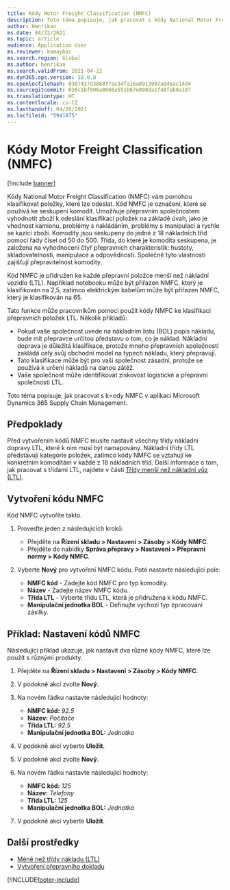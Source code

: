 ```yaml
---
title: Kódy Motor Freight Classification (NMFC)
description: Toto téma popisuje, jak pracovat s kódy National Motor Freight Classification (NMFC) v Microsoft Dynamics 365 Supply Chain Management
author: Henrikan
ms.date: 04/22/2021
ms.topic: article
audience: Application User
ms.reviewer: kamaybac
ms.search.region: Global
ms.author: henrikan
ms.search.validFrom: 2021-04-22
ms.dyn365.ops.version: 10.0.8
ms.openlocfilehash: 0307437d3868f7ac34fa16a0913907a046ac14d4
ms.sourcegitcommit: 636c1bf096a8666a551b67e898da1f48feb9a187
ms.translationtype: HT
ms.contentlocale: cs-CZ
ms.lasthandoff: 04/26/2021
ms.locfileid: "5941875"
---
```

# <a name="national-motor-freight-classification-nmfc-codes"></a>Kódy Motor Freight Classification (NMFC)

[!include [banner](../includes/banner.md)]

Kódy National Motor Freight Classification (NMFC) vám pomohou klasifikovat položky, které lze odeslat. Kód NMFC je označení, které se používá ke seskupení komodit. Umožňuje přepravním společnostem vyhodnotit zboží k odeslání klasifikací položek na základě úvah, jako je vhodnost kamionu, problémy s nakládáním, problémy s manipulací a rychle se kazící zboží. Komodity jsou seskupeny do jedné z 18 nákladních tříd pomocí řady čísel od 50 do 500. Třída, do které je komodita seskupena, je založena na vyhodnocení čtyř přepravních charakteristik: hustoty, skladovatelnosti, manipulace a odpovědnosti. Společně tyto vlastnosti zajišťují přepravitelnost komodity.

Kód NMFC je přidružen ke každé přepravní položce menší než nákladní vozidlo (LTL). Například notebooku může být přiřazen NMFC, který je klasifikován na 2,5, zatímco elektrickým kabelům může být přiřazen NMFC, který je klasifikován na 65.

Tato funkce může pracovníkům pomoci použít kódy NMFC ke klasifikaci přepravních položek LTL. Několik příkladů:

- Pokud vaše společnost uvede na nákladním listu (BOL) popis nákladu, bude mít přepravce určitou představu o tom, co je náklad. Nákladní doprava je důležitá klasifikace, protože mnoho přepravních společností zakládá celý svůj obchodní model na typech nákladu, který přepravují.
- Tato klasifikace může být pro vaši společnost zásadní, protože se používá k určení nákladů na danou zátěž.
- Vaše společnost může identifikovat ziskovost logistické a přepravní společnosti LTL.

Toto téma popisuje, jak pracovat s k=ody NMFC v aplikaci Microsoft Dynamics 365 Supply Chain Management.

## <a name="prerequisites"></a>Předpoklady

Před vytvořením kódů NMFC musíte nastavit všechny třídy nákladní dopravy LTL, které k nim musí být namapovány. Nákladní třídy LTL představují kategorie položek, zatímco kódy NMFC se vztahují ke konkrétním komoditám v každé z 18 nákladních tříd. Další informace o tom, jak pracovat s třídami LTL, najdete v části [Třídy menší než nákladní vůz (LTL)](ltl-class.md).

## <a name="create-an-nmfc-code"></a>Vytvoření kódu NMFC

Kód NMFC vytvoříte takto.

1. Proveďte jeden z následujících kroků:

    - Přejděte na **Řízení skladu \> Nastavení \> Zásoby \> Kódy NMFC**.
    - Přejděte do nabídky **Správa přepravy \> Nastavení \> Přepravní normy \> Kódy NMFC**.

1. Vyberte **Nový** pro vytvoření NMFC kódu. Poté nastavte následující pole:

    - **NMFC kód** - Zadejte kód NMFC pro typ komodity.
    - **Název** - Zadejte název NMFC kódu.
    - **Třída LTL** - Vyberte třídu LTL, která je přidružena k kódu NMFC.
    - **Manipulační jednotka BOL** - Definujte výchozí typ zpracování zásilky.

## <a name="example-set-up-nmfc-codes"></a>Příklad: Nastavení kódů NMFC

Následující příklad ukazuje, jak nastavit dva různé kódy NMFC, které lze použít s různými produkty.

1. Přejděte na **Řízení skladu \> Nastavení \> Zásoby \> Kódy NMFC**.
1. V podokně akcí zvolte **Nový**.
1. Na novém řádku nastavte následující hodnoty:

    - **NMFC kód:** *92.5*
    - **Název:** *Počítače*
    - **Třída LTL:** *92.5*
    - **Manipulační jednotka BOL:** *Jednotka*

1. V podokně akcí vyberte **Uložit**.
1. V podokně akcí zvolte **Nový**.
1. Na novém řádku nastavte následující hodnoty:

    - **NMFC kód:** *125*
    - **Název:** *Telefony*
    - **Třída LTL:** *125*
    - **Manipulační jednotka BOL:** *Jednotka*

1. V podokně akcí vyberte **Uložit**.

## <a name="additional-resources"></a>Další prostředky

- [Méně než třídy nákladu (LTL)](ltl-class.md)
- [Vytvoření přepravního dokladu](create-bill-of-lading.md)

[!INCLUDE[footer-include](../../includes/footer-banner.md)]
